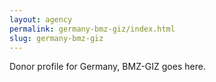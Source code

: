 ```yaml
---
layout: agency
permalink: germany-bmz-giz/index.html
slug: germany-bmz-giz
---
```


Donor profile for Germany, BMZ-GIZ goes here.

